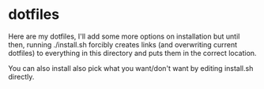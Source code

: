 # dotfiles

Here are my dotfiles, I'll add some more options on installation but until then,
running ./install.sh forcibly creates links (and overwriting current dotfiles)
to everything in this directory and puts them in the correct location.

You can also install also pick what you want/don't want by editing install.sh
directly.
